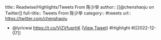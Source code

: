 title:: Readwise/Highlights/Tweets From 陈少举
author:: [[@chenshaoju on Twitter]]
full-title:: Tweets From 陈少举
category:: #tweets
url:: https://twitter.com/chenshaoju

- @lyricwai https://t.co/VjZVfuprhK ([View Tweet](https://twitter.com/chenshaoju/status/1600310745316569088)) #Highlight #[[2022-12-07]]